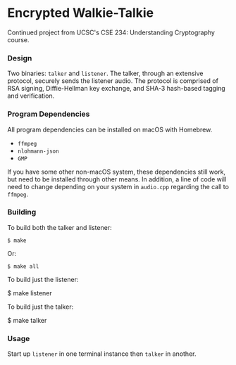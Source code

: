 # Encrypted Walkie-Talkie

Continued project from UCSC's CSE 234: Understanding Cryptography course.

### Design

Two binaries: ```talker``` and ```listener```. The talker, through an extensive
protocol, securely sends the listener audio. The protocol is comprised of RSA
signing, Diffie-Hellman key exchange, and SHA-3 hash-based tagging and
verification.

### Program Dependencies

All program dependencies can be installed on macOS with Homebrew.

 - ```ffmpeg```
 - ```nlohmann-json```
 - ```GMP```

If you have some other non-macOS system, these dependencies still work, but need
to be installed through other means. In addition, a line of code will need to
change depending on your system in ```audio.cpp``` regarding the call to
```ffmpeg```.

### Building

To build both the talker and listener:

	$ make

Or:

	$ make all

To build just the listener:

  $ make listener

To build just the talker:

  $ make talker

### Usage

Start up ```listener``` in one terminal instance then ```talker``` in another.
